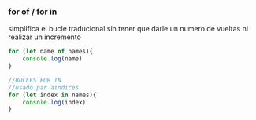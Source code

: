 ### for of / for in

simplifica el bucle traducional sin tener que darle un numero de vueltas ni realizar un incremento

```js
for (let name of names){
    console.log(name)
}

//BUCLES FOR IN
//usado par aindices
for (let index in names){
    console.log(index)
}
```
